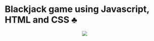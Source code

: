 # Blackjack game using Javascript, HTML and CSS ♣
<p align="center">
  <img src="https://github.com/puneeth072003/Blackjack-game/assets/119479391/303b8de7-8a7b-4bde-88bd-3fca43889da0"></img>
</p>
